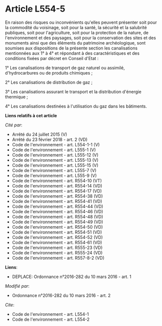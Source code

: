 # Article L554-5

En raison des risques ou inconvénients qu'elles peuvent présenter soit pour la commodité du voisinage, soit pour la santé, la
sécurité et la salubrité publiques, soit pour l'agriculture, soit pour la protection de la nature, de l'environnement et des
paysages, soit pour la conservation des sites et des monuments ainsi que des éléments du patrimoine archéologique, sont
soumises aux dispositions de la présente section les canalisations mentionnées aux 1° à 4° et répondant à des
caractéristiques et des conditions fixées par décret en Conseil d'Etat : 

1° Les canalisations de transport de gaz naturel ou assimilé, d'hydrocarbures ou de produits chimiques ; 

2° Les canalisations de distribution de gaz ; 

3° Les canalisations assurant le transport et la distribution d'énergie thermique ; 

4° Les canalisations destinées à l'utilisation du gaz dans les bâtiments.

**Liens relatifs à cet article**

_Cité par_:

  - Arrêté du 24 juillet 2015 (V)
  - Arrêté du 23 février 2018 - art. 2 (VD)
  - Code de l'environnement - art. L554-1-1 (V)
  - Code de l'environnement - art. L555-1 (V)
  - Code de l'environnement - art. L555-12 (V)
  - Code de l'environnement - art. L555-13 (V)
  - Code de l'environnement - art. L555-15 (V)
  - Code de l'environnement - art. L555-7 (V)
  - Code de l'environnement - art. L555-9 (V)
  - Code de l'environnement - art. R554-10 (VT)
  - Code de l'environnement - art. R554-14 (VD)
  - Code de l'environnement - art. R554-17 (VD)
  - Code de l'environnement - art. R554-38 (VD)
  - Code de l'environnement - art. R554-41 (VD)
  - Code de l'environnement - art. R554-44 (VD)
  - Code de l'environnement - art. R554-46 (VD)
  - Code de l'environnement - art. R554-48 (VD)
  - Code de l'environnement - art. R554-49 (VD)
  - Code de l'environnement - art. R554-50 (VD)
  - Code de l'environnement - art. R554-51 (VD)
  - Code de l'environnement - art. R554-52 (VD)
  - Code de l'environnement - art. R554-61 (VD)
  - Code de l'environnement - art. R555-23 (VD)
  - Code de l'environnement - art. R555-24 (VD)
  - Code de l'environnement - art. R557-8-2 (VD)

**Liens**:

  - DEPLACE: Ordonnance n°2016-282 du 10 mars 2016 - art. 1

_Modifié par_:

  - Ordonnance n°2016-282 du 10 mars 2016 - art. 2

_Cite_:

  - Code de l'environnement - art. L554-1
  - Code de l'environnement - art. L554-2
